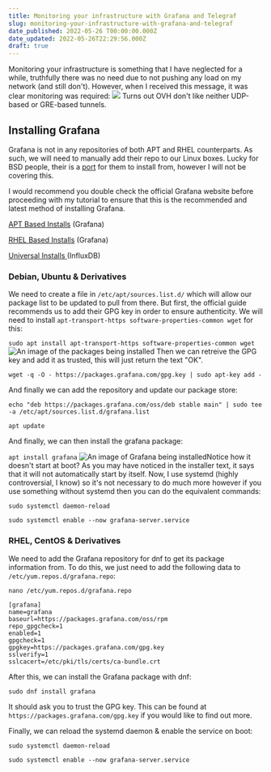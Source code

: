 ```yaml
---
title: Monitoring your infrastructure with Grafana and Telegraf
slug: monitoring-your-infrastructure-with-grafana-and-telegraf
date_published: 2022-05-26 T00:00:00.000Z
date_updated: 2022-05-26T22:29:56.000Z
draft: true
---
```


Monitoring your infrastructure is something that I have neglected for a while, truthfully there was no need due to not pushing any load on my network (and still don't). However, when I received this message, it was clear monitoring was required:
![](__GHOST_URL__/content/images/2022/05/Screenshot-from-2022-05-26-23-27-20.png)
Turns out OVH don't like neither UDP-based or GRE-based tunnels. 

## Installing Grafana

Grafana is not in any repositories of both APT and RHEL counterparts. As such, we will need to manually add their repo to our Linux boxes. Lucky for BSD people, their is a [port](https://cgit.freebsd.org/ports/tree/www/grafana8) for them to install from, however I will not be covering this.

I would recommend you double check the official Grafana website before proceeding with my tutorial to ensure that this is the recommended and latest method of installing Grafana.

[APT Based Installs](https://grafana.com/docs/grafana/latest/installation/debian/) (Grafana)

[RHEL Based Installs](https://grafana.com/docs/grafana/latest/installation/rpm/) (Grafana)

[Universal Installs ](https://docs.influxdata.com/influxdb/v1.8/introduction/install/)(InfluxDB)

### Debian, Ubuntu & Derivatives

We need to create a file in `/etc/apt/sources.list.d/` which will allow our package list to be updated to pull from there. But first, the official guide recommends us to add their GPG key in order to ensure authenticity. We will need to install `apt-transport-https software-properties-common wget` for this:

`sudo apt install apt-transport-https software-properties-common wget`
![An image of the packages being installed](__GHOST_URL__/content/images/2021/08/installpackages-1.png)
Then we can retreive the GPG key and add it as trusted, this will just return the text "OK".

`wget -q -O - https://packages.grafana.com/gpg.key | sudo apt-key add -`

And finally we can add the repository and update our package store:

`echo "deb https://packages.grafana.com/oss/deb stable main" | sudo tee -a /etc/apt/sources.list.d/grafana.list`

`apt update‌`

And finally, we can then install the grafana package:

`apt install grafana`
![An image of Grafana being installed](__GHOST_URL__/content/images/2021/08/installgrafanaapt-1.png)Notice how it doesn't start at boot?
As you may have noticed in the installer text, it says that it will not automatically start by itself. Now, I use systemd (highly controversial, I know) so it's not necessary to do much more however if you use something without systemd then you can do the equivalent commands:

`sudo systemctl daemon-reload`

`sudo systemctl enable --now grafana-server.service`

### RHEL, CentOS & Derivatives

We need to add the Grafana repository for dnf to get its package information from. To do this, we just need to add the following data to `/etc/yum.repos.d/grafana.repo`:

`nano /etc/yum.repos.d/grafana.repo`

    [grafana]
    name=grafana
    baseurl=https://packages.grafana.com/oss/rpm
    repo_gpgcheck=1
    enabled=1
    gpgcheck=1
    gpgkey=https://packages.grafana.com/gpg.key
    sslverify=1
    sslcacert=/etc/pki/tls/certs/ca-bundle.crt

After this, we can install the Grafana package with dnf:

`sudo dnf install grafana`

It should ask you to trust the GPG key. This can be found at `https://packages.grafana.com/gpg.key` if you would like to find out more.

Finally, we can reload the systemd daemon & enable the service on boot:

`sudo systemctl daemon-reload`

`sudo systemctl enable --now grafana-server.service`
